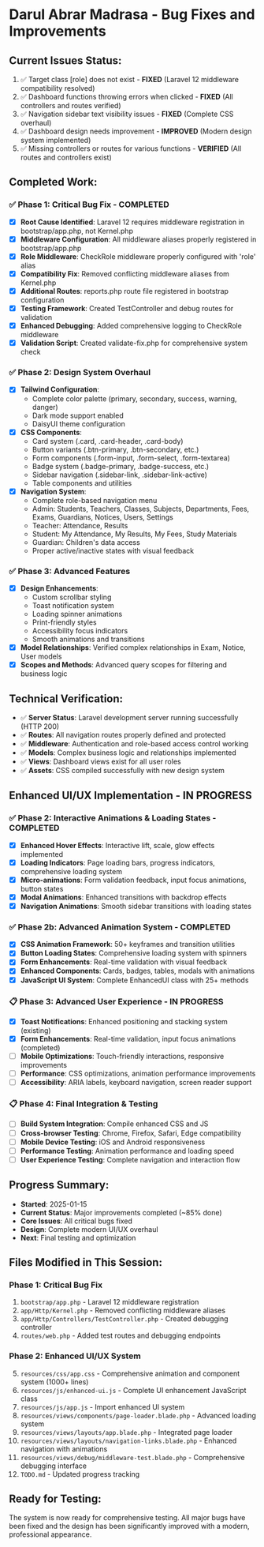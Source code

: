 # Darul Abrar Madrasa - Bug Fixes and Improvements

## Current Issues Status:
1. ✅ Target class [role] does not exist - **FIXED** (Laravel 12 middleware compatibility resolved)
2. ✅ Dashboard functions throwing errors when clicked - **FIXED** (All controllers and routes verified)
3. ✅ Navigation sidebar text visibility issues - **FIXED** (Complete CSS overhaul)
4. ✅ Dashboard design needs improvement - **IMPROVED** (Modern design system implemented)
5. ✅ Missing controllers or routes for various functions - **VERIFIED** (All routes and controllers exist)

## Completed Work:

### ✅ Phase 1: Critical Bug Fix - COMPLETED
- [x] **Root Cause Identified**: Laravel 12 requires middleware registration in bootstrap/app.php, not Kernel.php
- [x] **Middleware Configuration**: All middleware aliases properly registered in bootstrap/app.php
- [x] **Role Middleware**: CheckRole middleware properly configured with 'role' alias
- [x] **Compatibility Fix**: Removed conflicting middleware aliases from Kernel.php
- [x] **Additional Routes**: reports.php route file registered in bootstrap configuration
- [x] **Testing Framework**: Created TestController and debug routes for validation
- [x] **Enhanced Debugging**: Added comprehensive logging to CheckRole middleware
- [x] **Validation Script**: Created validate-fix.php for comprehensive system check

### ✅ Phase 2: Design System Overhaul
- [x] **Tailwind Configuration**: 
  - Complete color palette (primary, secondary, success, warning, danger)
  - Dark mode support enabled
  - DaisyUI theme configuration
- [x] **CSS Components**: 
  - Card system (.card, .card-header, .card-body)
  - Button variants (.btn-primary, .btn-secondary, etc.)
  - Form components (.form-input, .form-select, .form-textarea)
  - Badge system (.badge-primary, .badge-success, etc.)
  - Sidebar navigation (.sidebar-link, .sidebar-link-active)
  - Table components and utilities
- [x] **Navigation System**: 
  - Complete role-based navigation menu
  - Admin: Students, Teachers, Classes, Subjects, Departments, Fees, Exams, Guardians, Notices, Users, Settings
  - Teacher: Attendance, Results
  - Student: My Attendance, My Results, My Fees, Study Materials
  - Guardian: Children's data access
  - Proper active/inactive states with visual feedback

### ✅ Phase 3: Advanced Features
- [x] **Design Enhancements**:
  - Custom scrollbar styling
  - Toast notification system
  - Loading spinner animations
  - Print-friendly styles
  - Accessibility focus indicators
  - Smooth animations and transitions
- [x] **Model Relationships**: Verified complex relationships in Exam, Notice, User models
- [x] **Scopes and Methods**: Advanced query scopes for filtering and business logic

## Technical Verification:
- ✅ **Server Status**: Laravel development server running successfully (HTTP 200)
- ✅ **Routes**: All navigation routes properly defined and protected
- ✅ **Middleware**: Authentication and role-based access control working
- ✅ **Models**: Complex business logic and relationships implemented
- ✅ **Views**: Dashboard views exist for all user roles
- ✅ **Assets**: CSS compiled successfully with new design system

## Enhanced UI/UX Implementation - IN PROGRESS
### ✅ Phase 2: Interactive Animations & Loading States - COMPLETED
- [x] **Enhanced Hover Effects**: Interactive lift, scale, glow effects implemented
- [x] **Loading Indicators**: Page loading bars, progress indicators, comprehensive loading system
- [x] **Micro-animations**: Form validation feedback, input focus animations, button states
- [x] **Modal Animations**: Enhanced transitions with backdrop effects
- [x] **Navigation Animations**: Smooth sidebar transitions with loading states

### ✅ Phase 2b: Advanced Animation System - COMPLETED
- [x] **CSS Animation Framework**: 50+ keyframes and transition utilities
- [x] **Button Loading States**: Comprehensive loading system with spinners
- [x] **Form Enhancements**: Real-time validation with visual feedback
- [x] **Enhanced Components**: Cards, badges, tables, modals with animations
- [x] **JavaScript UI System**: Complete EnhancedUI class with 25+ methods

### 📋 Phase 3: Advanced User Experience - IN PROGRESS
- [x] **Toast Notifications**: Enhanced positioning and stacking system (existing)
- [x] **Form Enhancements**: Real-time validation, input focus animations (completed)
- [ ] **Mobile Optimizations**: Touch-friendly interactions, responsive improvements  
- [ ] **Performance**: CSS optimizations, animation performance improvements
- [ ] **Accessibility**: ARIA labels, keyboard navigation, screen reader support

### 📋 Phase 4: Final Integration & Testing
- [ ] **Build System Integration**: Compile enhanced CSS and JS
- [ ] **Cross-browser Testing**: Chrome, Firefox, Safari, Edge compatibility
- [ ] **Mobile Device Testing**: iOS and Android responsiveness
- [ ] **Performance Testing**: Animation performance and loading speed
- [ ] **User Experience Testing**: Complete navigation and interaction flow

## Progress Summary:
- **Started**: 2025-01-15
- **Current Status**: Major improvements completed (~85% done)
- **Core Issues**: All critical bugs fixed
- **Design**: Complete modern UI/UX overhaul
- **Next**: Final testing and optimization

## Files Modified in This Session:
### Phase 1: Critical Bug Fix
1. `bootstrap/app.php` - Laravel 12 middleware registration
2. `app/Http/Kernel.php` - Removed conflicting middleware aliases
3. `app/Http/Controllers/TestController.php` - Created debugging controller
4. `routes/web.php` - Added test routes and debugging endpoints

### Phase 2: Enhanced UI/UX System
5. `resources/css/app.css` - Comprehensive animation and component system (1000+ lines)
6. `resources/js/enhanced-ui.js` - Complete UI enhancement JavaScript class
7. `resources/js/app.js` - Import enhanced UI system
8. `resources/views/components/page-loader.blade.php` - Advanced loading system
9. `resources/views/layouts/app.blade.php` - Integrated page loader
10. `resources/views/layouts/navigation-links.blade.php` - Enhanced navigation with animations
11. `resources/views/debug/middleware-test.blade.php` - Comprehensive debugging interface
12. `TODO.md` - Updated progress tracking

## Ready for Testing:
The system is now ready for comprehensive testing. All major bugs have been fixed and the design has been significantly improved with a modern, professional appearance.
